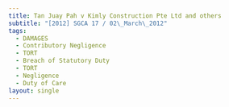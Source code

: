 ```yaml
---
title: Tan Juay Pah v Kimly Construction Pte Ltd and others
subtitle: "[2012] SGCA 17 / 02\_March\_2012"
tags:
  - DAMAGES
  - Contributory Negligence
  - TORT
  - Breach of Statutory Duty
  - TORT
  - Negligence
  - Duty of Care
layout: single
---
```


